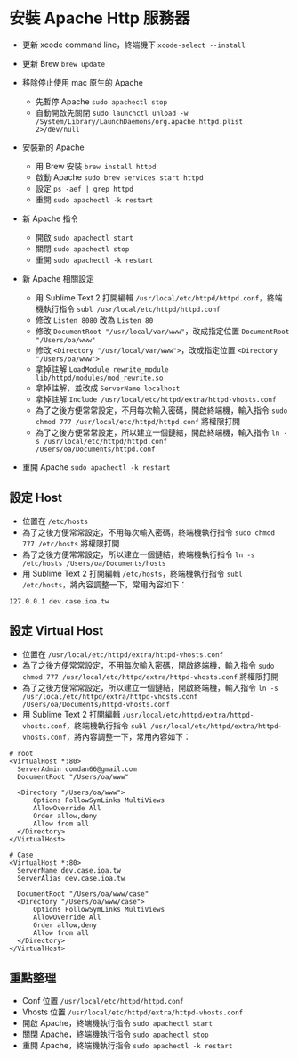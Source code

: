  # 安裝 Apache Http 服務器

  * 更新 xcode command line，終端機下 `xcode-select --install`
  * 更新 Brew `brew update`
  * 移除停止使用 mac 原生的 Apache
    * 先暫停 Apache `sudo apachectl stop`
    * 自動開啟先關閉 `sudo launchctl unload -w /System/Library/LaunchDaemons/org.apache.httpd.plist 2>/dev/null`

  * 安裝新的 Apache
    * 用 Brew 安裝 `brew install httpd`
    * 啟動 Apache `sudo brew services start httpd`
    * 設定 `ps -aef | grep httpd`
    * 重開 `sudo apachectl -k restart`

  * 新 Apache 指令
    * 開啟 `sudo apachectl start`
    * 關閉 `sudo apachectl stop`
    * 重開 `sudo apachectl -k restart`

  * 新 Apache 相關設定
    * 用 Sublime Text 2 打開編輯 `/usr/local/etc/httpd/httpd.conf`，終端機執行指令 `subl /usr/local/etc/httpd/httpd.conf`
    * 修改 `Listen 8080` 改為 `Listen 80`
    * 修改 `DocumentRoot "/usr/local/var/www"`，改成指定位置 `DocumentRoot "/Users/oa/www"`
    * 修改 `<Directory "/usr/local/var/www">`，改成指定位置 `<Directory "/Users/oa/www">`
    * 拿掉註解 `LoadModule rewrite_module lib/httpd/modules/mod_rewrite.so`
    * 拿掉註解，並改成 `ServerName localhost`
    * 拿掉註解 `Include /usr/local/etc/httpd/extra/httpd-vhosts.conf`
    * 為了之後方便常常設定，不用每次輸入密碼，開啟終端機，輸入指令 `sudo chmod 777 /usr/local/etc/httpd/httpd.conf` 將權限打開
    * 為了之後方便常常設定，所以建立一個鏈結，開啟終端機，輸入指令 `ln -s /usr/local/etc/httpd/httpd.conf /Users/oa/Documents/httpd.conf`

  * 重開 Apache `sudo apachectl -k restart`

## 設定 Host

  * 位置在 `/etc/hosts`
  * 為了之後方便常常設定，不用每次輸入密碼，終端機執行指令 `sudo chmod 777 /etc/hosts` 將權限打開
  * 為了之後方便常常設定，所以建立一個鏈結，終端機執行指令 `ln -s /etc/hosts /Users/oa/Documents/hosts`
  * 用 Sublime Text 2 打開編輯 `/etc/hosts`，終端機執行指令 `subl /etc/hosts`，將內容調整一下，常用內容如下：

```
127.0.0.1 dev.case.ioa.tw
```

## 設定 Virtual Host

  * 位置在 `/usr/local/etc/httpd/extra/httpd-vhosts.conf`
  * 為了之後方便常常設定，不用每次輸入密碼，開啟終端機，輸入指令 `sudo chmod 777 /usr/local/etc/httpd/extra/httpd-vhosts.conf` 將權限打開
  * 為了之後方便常常設定，所以建立一個鏈結，開啟終端機，輸入指令 `ln -s /usr/local/etc/httpd/extra/httpd-vhosts.conf /Users/oa/Documents/httpd-vhosts.conf`
  * 用 Sublime Text 2 打開編輯 `/usr/local/etc/httpd/extra/httpd-vhosts.conf`，終端機執行指令 `subl /usr/local/etc/httpd/extra/httpd-vhosts.conf`，將內容調整一下，常用內容如下：

```
# root
<VirtualHost *:80>
  ServerAdmin comdan66@gmail.com
  DocumentRoot "/Users/oa/www"

  <Directory "/Users/oa/www">
      Options FollowSymLinks MultiViews
      AllowOverride All
      Order allow,deny
      Allow from all
  </Directory>
</VirtualHost>

# Case
<VirtualHost *:80>
  ServerName dev.case.ioa.tw
  ServerAlias dev.case.ioa.tw

  DocumentRoot "/Users/oa/www/case"
  <Directory "/Users/oa/www/case">
      Options FollowSymLinks MultiViews
      AllowOverride All
      Order allow,deny
      Allow from all
  </Directory>
</VirtualHost>
```

## 重點整理

  * Conf 位置 `/usr/local/etc/httpd/httpd.conf`
  * Vhosts 位置 `/usr/local/etc/httpd/extra/httpd-vhosts.conf`
  * 開啟 Apache，終端機執行指令 `sudo apachectl start`
  * 關閉 Apache，終端機執行指令 `sudo apachectl stop`
  * 重開 Apache，終端機執行指令 `sudo apachectl -k restart`
